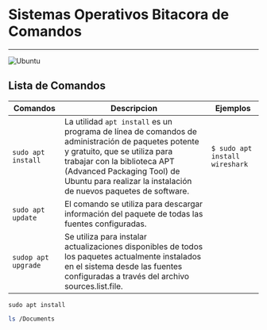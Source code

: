 # Sistemas Operativos Bitacora de Comandos
--------------------------------------------
![Ubuntu](https://i1.wp.com/esencialsistemas.com/wp-content/images/ubuntu.png?fit=1191%2C842&ssl=1) 
## Lista de Comandos



| Comandos 				| Descripcion |  Ejemplos   |
| ------   			 	| ----------- | ----------- |
| `sudo apt install`   	| La utilidad `apt install` es un programa de línea de comandos de administración de paquetes potente y gratuito, que se utiliza para trabajar con la biblioteca APT (Advanced Packaging Tool) de Ubuntu para realizar la instalación de nuevos paquetes de software. | `$ sudo apt install wireshark` |
| `sudo apt update`  	| El comando se utiliza para descargar información del paquete de todas las fuentes configuradas. |
| `sudop apt upgrade`   | Se utiliza para instalar actualizaciones disponibles de todos los paquetes actualmente instalados en el sistema desde las fuentes configuradas a través del archivo sources.list.file. |

`sudo apt install`
```bash
ls /Documents
```